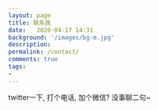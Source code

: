 ```yaml
---
layout: page
title: 联系我
date:   2020-04-17 14:31
background: '/images/bg-m.jpg'
description: 
permalink: /contact/
comments: true
tags:
- 
---
```

twitter一下, 打个电话, 加个微信? 没事聊二句~

